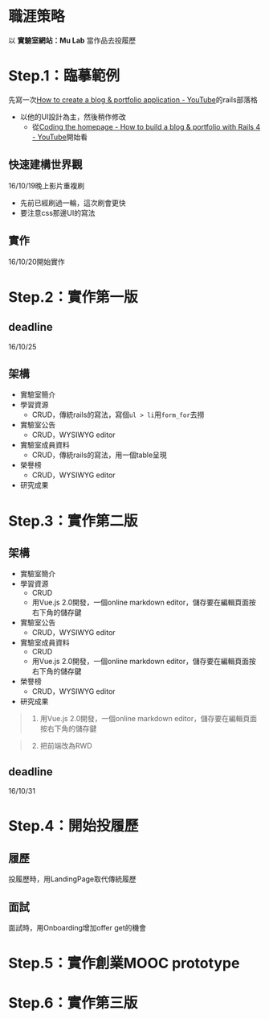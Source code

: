 # 職涯策略

以 **實驗室網站：Mu Lab** 當作品去投履歷

# Step.1：臨摹範例
先寫一次[How to create a blog & portfolio application - YouTube](https://www.youtube.com/playlist?list=PL23ZvcdS3XPK9Y4DRU-BiJtiY5L_QhUUq)的rails部落格
- 以他的UI設計為主，然後稍作修改
  - 從[Coding the homepage - How to build a blog & portfolio with Rails 4 - YouTube](https://www.youtube.com/watch?v=n4xI59HtUPk&index=8&list=PL23ZvcdS3XPK9Y4DRU-BiJtiY5L_QhUUq)開始看

## 快速建構世界觀
16/10/19晚上影片重複刷
- 先前已經刷過一輪，這次刷會更快
- 要注意css那邊UI的寫法

## 實作
16/10/20開始實作

# Step.2：實作第一版

## deadline
16/10/25

## 架構
- 實驗室簡介
- 學習資源
  - CRUD，傳統rails的寫法，寫個`ul > li`用`form_for`去撈
- 實驗室公告
  - CRUD，WYSIWYG editor
- 實驗室成員資料   
  - CRUD，傳統rails的寫法，用一個table呈現
- 榮譽榜
  - CRUD，WYSIWYG editor
- 研究成果

# Step.3：實作第二版

## 架構
- 實驗室簡介
- 學習資源
  - CRUD
  - 用Vue.js 2.0開發，一個online markdown editor，儲存要在編輯頁面按右下角的儲存鍵
- 實驗室公告
  - CRUD，WYSIWYG editor
- 實驗室成員資料   
  - CRUD
  - 用Vue.js 2.0開發，一個online markdown editor，儲存要在編輯頁面按右下角的儲存鍵
- 榮譽榜
  - CRUD，WYSIWYG editor
- 研究成果

>1. 用Vue.js 2.0開發，一個online markdown editor，儲存要在編輯頁面按右下角的儲存鍵

>2. 把前端改為RWD

## deadline
16/10/31

# Step.4：開始投履歷

## 履歷
投履歷時，用LandingPage取代傳統履歷

## 面試
面試時，用Onboarding增加offer get的機會


# Step.5：實作創業MOOC prototype

# Step.6：實作第三版
